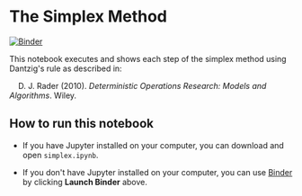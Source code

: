 # The Simplex Method

[![Binder](http://mybinder.org/badge.svg)](https://mybinder.org/v2/gh/nelsonuhan/simplex/master?filepath=simplex.ipynb)

This notebook executes and shows each step of the simplex method using Dantzig's rule as described in:

&nbsp;&nbsp;&nbsp;&nbsp;D. J. Rader (2010). _Deterministic Operations Research: Models and Algorithms_. Wiley.

## How to run this notebook

- If you have Jupyter installed on your computer, you can download and open `simplex.ipynb`.

- If you don't have Jupyter installed on your computer, you can use [Binder](http://mybinder.org) by clicking __Launch Binder__ above.

